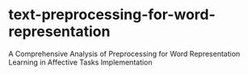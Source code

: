 # text-preprocessing-for-word-representation
A Comprehensive Analysis of Preprocessing for Word Representation Learning in Affective Tasks Implementation
